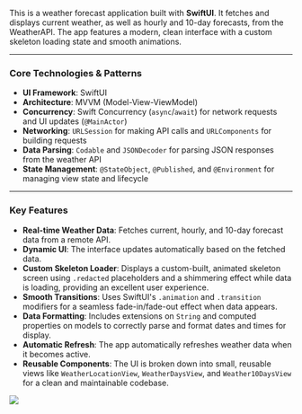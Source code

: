 This is a weather forecast application built with **SwiftUI**. It fetches and displays current weather, as well as hourly and 10-day forecasts, from the WeatherAPI. The app features a modern, clean interface with a custom skeleton loading state and smooth animations.

***

### Core Technologies & Patterns

* **UI Framework**: SwiftUI
* **Architecture**: MVVM (Model-View-ViewModel)
* **Concurrency**: Swift Concurrency (`async`/`await`) for network requests and UI updates (`@MainActor`)
* **Networking**: `URLSession` for making API calls and `URLComponents` for building requests
* **Data Parsing**: `Codable` and `JSONDecoder` for parsing JSON responses from the weather API
* **State Management**: `@StateObject`, `@Published`, and `@Environment` for managing view state and lifecycle

***

### Key Features

* **Real-time Weather Data**: Fetches current, hourly, and 10-day forecast data from a remote API.
* **Dynamic UI**: The interface updates automatically based on the fetched data.
* **Custom Skeleton Loader**: Displays a custom-built, animated skeleton screen using `.redacted` placeholders and a shimmering effect while data is loading, providing an excellent user experience.
* **Smooth Transitions**: Uses SwiftUI's `.animation` and `.transition` modifiers for a seamless fade-in/fade-out effect when data appears.
* **Data Formatting**: Includes extensions on `String` and computed properties on models to correctly parse and format dates and times for display.
* **Automatic Refresh**: The app automatically refreshes weather data when it becomes active.
* **Reusable Components**: The UI is broken down into small, reusable views like `WeatherLocationView`, `WeatherDaysView`, and `Weather10DaysView` for a clean and maintainable codebase.

![](https://github.com/dimasokotnyuk/WeatherAPP/blob/main/screen%20recording.gif?raw=true)
